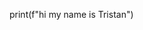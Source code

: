 print(f"hi my name is Tristan")

<!---
Tr1stxn/Tr1stxn is a ✨ special ✨ repository because its `README.md` (this file) appears on your GitHub profile.
You can click the Preview link to take a look at your changes.
--->
